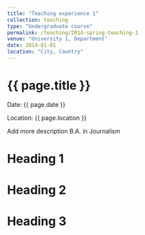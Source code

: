 ```yaml
---
title: "Teaching experience 1"
collection: teaching
type: "Undergraduate course"
permalink: /teaching/2014-spring-teaching-1
venue: "University 1, Department"
date: 2014-01-01
location: "City, Country"
---
```


<!DOCTYPE html>
<html>
<head>
    <title>{{ page.title }}</title>
</head>
<body>
    <h1>{{ page.title }}</h1>
    <p>Date: {{ page.date }}</p>
    <p>Location: {{ page.location }}</p> <!-- 插入location字段的内容 -->
    <!-- 其他内容 -->
</body>
</html>

Add more description
B.A. in Journalism

Heading 1
======


Heading 2
======

Heading 3
======
